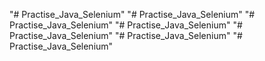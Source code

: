"# Practise_Java_Selenium" 
"# Practise_Java_Selenium" 
"# Practise_Java_Selenium" 
"# Practise_Java_Selenium" 
"# Practise_Java_Selenium" 
"# Practise_Java_Selenium" 
"# Practise_Java_Selenium" 

